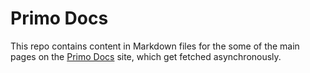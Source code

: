 # Primo Docs

This repo contains content in Markdown files for the some of the main pages on the [Primo Docs](https://docs.primocms.org) site, which get fetched asynchronously. 
